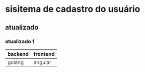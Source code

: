 # sisitema de cadastro do usuário 

## atualizado

### atualizado 1

|backend| frontend|
|-------|---------|
|golang| angular|
